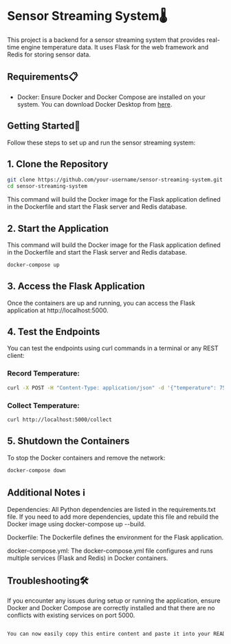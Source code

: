# Sensor Streaming System🌡️

This project is a backend for a sensor streaming system that provides real-time engine temperature data. It uses Flask for the web framework and Redis for storing sensor data.

## Requirements📋

- Docker: Ensure Docker and Docker Compose are installed on your system. You can download Docker Desktop from [here](https://www.docker.com/products/docker-desktop).

## Getting Started🚀

Follow these steps to set up and run the sensor streaming system:

## 1. Clone the Repository

```sh
git clone https://github.com/your-username/sensor-streaming-system.git
cd sensor-streaming-system
```
This command will build the Docker image for the Flask application defined in the Dockerfile and start the Flask server and Redis database.

## 2. Start the Application
This command will build the Docker image for the Flask application defined in the Dockerfile and start the Flask server and Redis database.
```sh
docker-compose up
```

## 3. Access the Flask Application
Once the containers are up and running, you can access the Flask application at http://localhost:5000.



## 4. Test the Endpoints
You can test the endpoints using curl commands in a terminal or any REST client:

### Record Temperature:
```sh
curl -X POST -H "Content-Type: application/json" -d '{"temperature": 75}' http://localhost:5000/record
```
### Collect Temperature:
```sh
curl http://localhost:5000/collect
```


## 5. Shutdown the Containers
To stop the Docker containers and remove the network:
```sh
docker-compose down
```

## Additional Notes ℹ️
Dependencies: All Python dependencies are listed in the requirements.txt file. If you need to add more dependencies, update this file and rebuild the Docker image using docker-compose up --build.

Dockerfile: The Dockerfile defines the environment for the Flask application.

docker-compose.yml: The docker-compose.yml file configures and runs multiple services (Flask and Redis) in Docker containers.

## Troubleshooting🛠️
If you encounter any issues during setup or running the application, ensure Docker and Docker Compose are correctly installed and that there are no conflicts with existing services on port 5000.

```sh

You can now easily copy this entire content and paste it into your README.md file.
```



